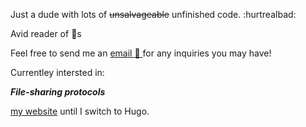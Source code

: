 Just a dude with lots of ~~unsalvageable~~ unfinished code.  :hurtrealbad:

Avid reader of  :book:s

Feel free to send me an [email :email: ](mailto:jonathan@oaj.moe) for any inquiries you may have!

Currentley intersted in:

***File-sharing protocols***

[my website](https://oaj.moe) until I switch to Hugo.
